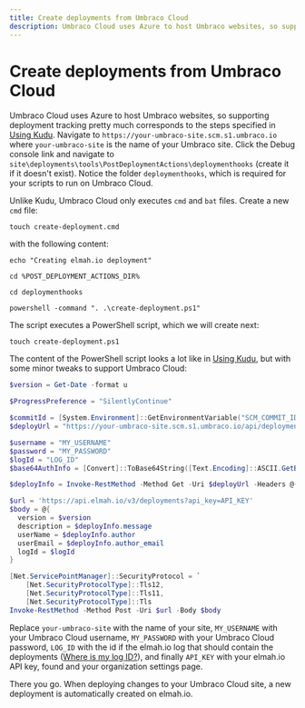 ```yaml
---
title: Create deployments from Umbraco Cloud
description: Umbraco Cloud uses Azure to host Umbraco websites, so supporting deployment tracking corresponds to the steps for Kudu. Learn more about it here.
---
```


# Create deployments from Umbraco Cloud

Umbraco Cloud uses Azure to host Umbraco websites, so supporting deployment tracking pretty much corresponds to the steps specified in [Using Kudu](#using-kudu). Navigate to `https://your-umbraco-site.scm.s1.umbraco.io` where `your-umbraco-site` is the name of your Umbraco site. Click the Debug console link and navigate to `site\deployments\tools\PostDeploymentActions\deploymenthooks` (create it if it doesn't exist). Notice the folder `deploymenthooks`, which is required for your scripts to run on Umbraco Cloud.

Unlike Kudu, Umbraco Cloud only executes `cmd` and `bat` files. Create a new `cmd` file:

```shell
touch create-deployment.cmd
```

with the following content:

```shell
echo "Creating elmah.io deployment"

cd %POST_DEPLOYMENT_ACTIONS_DIR%

cd deploymenthooks

powershell -command ". .\create-deployment.ps1"
```

The script executes a PowerShell script, which we will create next:

```shell
touch create-deployment.ps1
```

The content of the PowerShell script looks a lot like in [Using Kudu](#using-kudu), but with some minor tweaks to support Umbraco Cloud:

```powershell
$version = Get-Date -format u

$ProgressPreference = "SilentlyContinue"

$commitId = [System.Environment]::GetEnvironmentVariable("SCM_COMMIT_ID");
$deployUrl = "https://your-umbraco-site.scm.s1.umbraco.io/api/deployments/$commitId"

$username = "MY_USERNAME"
$password = "MY_PASSWORD"
$logId = "LOG_ID"
$base64AuthInfo = [Convert]::ToBase64String([Text.Encoding]::ASCII.GetBytes(("{0}:{1}" -f $username,$password)))

$deployInfo = Invoke-RestMethod -Method Get -Uri $deployUrl -Headers @{Authorization=("Basic {0}" -f $base64AuthInfo)}

$url = 'https://api.elmah.io/v3/deployments?api_key=API_KEY'
$body = @{
  version = $version
  description = $deployInfo.message
  userName = $deployInfo.author
  userEmail = $deployInfo.author_email
  logId = $logId
}

[Net.ServicePointManager]::SecurityProtocol = `
    [Net.SecurityProtocolType]::Tls12,
    [Net.SecurityProtocolType]::Tls11,
    [Net.SecurityProtocolType]::Tls
Invoke-RestMethod -Method Post -Uri $url -Body $body
```

Replace `your-umbraco-site` with the name of your site, `MY_USERNAME` with your Umbraco Cloud username, `MY_PASSWORD` with your Umbraco Cloud password, `LOG_ID` with the id if the elmah.io log that should contain the deployments ([Where is my log ID?](https://docs.elmah.io/where-is-my-log-id/)), and finally `API_KEY` with your elmah.io API key, found and your organization settings page.

There you go. When deploying changes to your Umbraco Cloud site, a new deployment is automatically created on elmah.io.